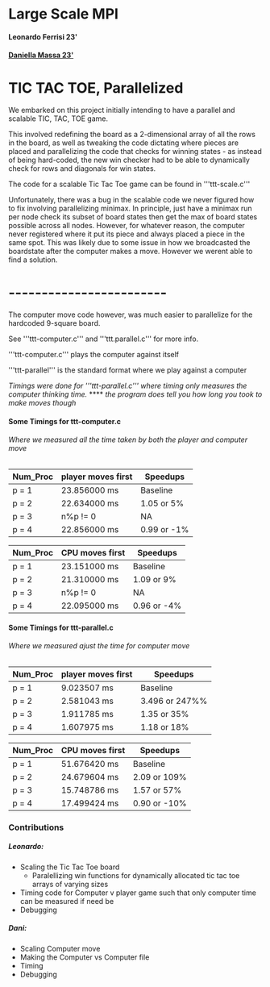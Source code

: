 # Large Scale MPI

#### Leonardo Ferrisi 23'
#### [Daniella Massa 23'](https://github.com/daniellamassa)

# TIC TAC TOE, Parallelized

We embarked on this project initially intending to have a parallel and scalable TIC, TAC, TOE game.

This involved redefining the board as a 2-dimensional array of all the rows in the board, as well as
tweaking the code dictating where pieces are placed and parallelizing the code that checks for winning states - as instead of being
hard-coded, the new win checker had to be able to dynamically check for rows and diagonals for win states.

The code for a scalable Tic Tac Toe game can be found in '''ttt-scale.c'''

Unfortunately, there was a bug in the scalable code we never figured how to fix involving parallelizing minimax.
In principle, just have a minimax run per node check its subset of board states then get the max of board states possible across all nodes.
However, for whatever reason, the computer never registered where it put its piece and always placed a piece in the same spot.
This was likely due to some issue in how we broadcasted the boardstate after the computer makes a move. However we werent able to find a solution.

# ------------------------

The computer move code however, was much easier to parallelize for the hardcoded 9-square board. 

See '''ttt-computer.c''' and '''ttt.parallel.c''' for more info.

'''ttt-computer.c''' plays the computer against itself

'''ttt-parallel''' is the standard format where we play against a computer

*Timings were done for '''ttt-parallel.c''' where timing only measures the computer thinking time.*
**** *the program does tell you how long you took to make moves though*

#### Some Timings for ttt-computer.c

###### *Where we measured all the time taken by both the player and computer move*

| Num_Proc    | player moves first | Speedups |
| ----------- | ----------------- | ---------------|
| p = 1       | 23.856000 ms      | Baseline|
| p = 2       | 22.634000 ms      | 1.05 or 5% |
| p = 3       | n%p != 0          |  NA  |
| p = 4       | 22.856000 ms      | 0.99 or -1%|

| Num_Proc    |  CPU moves first | Speedups |
| ----------- | ----------------- | ---------------|
| p = 1       |  23.151000 ms|   Baseline           |
| p = 2       |  21.310000 ms|   1.09 or 9%          |
| p = 3       |  n%p != 0    |    NA           |
| p = 4       |  22.095000 ms|   0.96 or -4%             |


#### Some Timings for ttt-parallel.c

###### *Where we measured ajust the time for computer move*

| Num_Proc    |  player moves first | Speedups |
| ----------- | ----------------- | ---------------|
| p = 1       |  9.023507 ms|   Baseline           |
| p = 2       |  2.581043 ms|   3.496 or 247%%          |
| p = 3       |  1.911785 ms    |   1.35 or 35%            |
| p = 4       |  1.607975 ms|   1.18 or 18%            |

| Num_Proc    |  CPU moves first | Speedups |
| ----------- | ----------------- | ---------------|
| p = 1       |  51.676420 ms|   Baseline           |
| p = 2       |  24.679604 ms|   2.09 or 109%          |
| p = 3       |  15.748786 ms    |  1.57 or 57%          |
| p = 4       |  17.499424 ms|   0.90 or -10%             |

### Contributions

##### Leonardo: 
- Scaling the Tic Tac Toe board
    - Paralellizing win functions for dynamically allocated tic tac toe arrays of varying sizes
- Timing code for Computer v player game such that only computer time can be measured if need be
- Debugging

##### Dani:
- Scaling Computer move
- Making the Computer vs Computer file
- Timing
- Debugging 